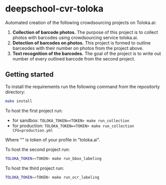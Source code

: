 # deepschool-cvr-toloka

Automated creation of the following crowdsourcing projects on Toloka.ai:
1. **Collection of barcode photos.** The purpose of this project is to collect photos with barcodes using crowdsourcing service toloka.ai.
2. **Detection of barcodes on photos.** This project is formed to outline barceodes with their number on photos from the project above.
3. **Text recognition of the barcodes.** The goal of the project is to write out number of every outlined barcode from the second project. 


## Getting started

To install the requirements run the following command from the repositorty directory:
```bash
make install
```

To host the first project run:
 - for sandbox: `TOLOKA_TOKEN=<TOKEN> make run_collection`
 - for production: `TOLOKA_TOKEN=<TOKEN> make run_collection CFG=production.yml`

Where "<TOKEN>" is token of your profile in "toloka.ai".

To host the second project run:
```bash
TOLOKA_TOKEN=<TOKEN> make run_bbox_labeling 
```

To host the third project run:
```bash
TOLOKA_TOKEN=<TOKEN> make run_ocr_labeling 
```

